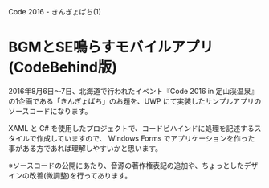 Code 2016 - きんぎょばち(1)
# BGMとSE鳴らすモバイルアプリ (CodeBehind版)

2016年8月6日～7日、北海道で行われたイベント『Code 2016 in 定山渓温泉』の1企画である「きんぎょばち」のお題を、UWP にて実装したサンプルアプリのソースコードになります。

XAML と C# を使用したプロジェクトで、コードビハインドに処理を記述するスタイルで作成していますので、 Windows Forms でアプリケーションを作った事がある方であれば理解しやすいかと思います。

※ソースコードの公開にあたり、音源の著作権表記の追加や、ちょっとしたデザインの改善(微調整)を行ってあります。

